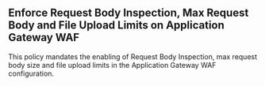 ## Enforce Request Body Inspection, Max Request Body and File Upload Limits on Application Gateway WAF

This policy mandates the enabling of Request Body Inspection, max request body size and file upload limits in the Application Gateway WAF configuration.
